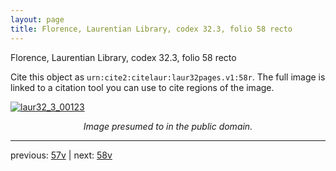 ```yaml
---
layout: page
title: Florence, Laurentian Library, codex 32.3, folio 58 recto
---
```


Florence, Laurentian Library, codex 32.3, folio 58 recto

Cite this object as `urn:cite2:citelaur:laur32pages.v1:58r`.  The full image is linked to a citation tool you can use to cite regions of the image.

[![laur32_3_00123](http://www.homermultitext.org/iipsrv?IIIF=/project/homer/pyramidal/deepzoom/citelaur/laur32imgs/v1/laur32_3_00123.tif/full/800,/0/default.jpg)](http://www.homermultitext.org/ict2/?urn=urn:cite2:citelaur:laur32imgs.v1:laur32_3_00123) 

<p style="text-align: center; font-style: italic;">Image presumed to in the public domain.</p>

---

previous: [57v](../57v/) | next: [58v](../58v/)